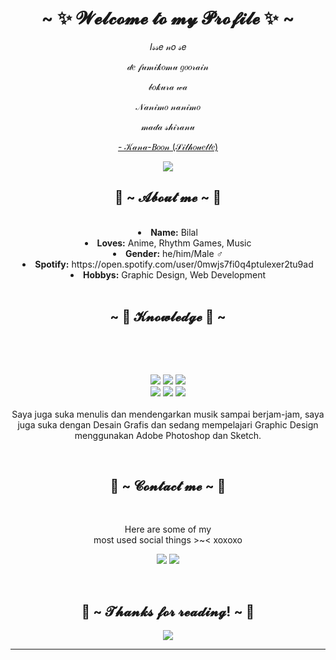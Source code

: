 <body>
  <center>
<h1 align="center">~ ✨ 𝓦𝓮𝓵𝓬𝓸𝓶𝓮 𝓽𝓸 𝓶𝔂 𝓟𝓻𝓸𝓯𝓲𝓵𝓮 ✨ ~</h1>
<div align="center">
  <p>𝐼𝓈𝓈𝑒 𝓃𝑜 𝓈𝑒</p>
  <p>𝒹𝑒 𝒻𝓊𝓂𝒾𝓀𝑜𝓂𝓊 𝑔𝑜𝑜𝓇𝒶𝒾𝓃</p>
  <p>𝒷𝑜𝓀𝓊𝓇𝒶 𝓌𝒶</p>
  <p>𝒩𝒶𝓃𝒾𝓂𝑜 𝓃𝒶𝓃𝒾𝓂𝑜</p>
  <p>𝓂𝒶𝒹𝒶 𝓈𝒽𝒾𝓇𝒶𝓃𝓊</p>
<p><a href="https://www.youtube.com/watch?v=dlFA0Zq1k2A">- 𝒦𝒶𝓃𝒶-𝐵𝑜𝑜𝓃 (𝒮𝒾𝓁𝒽𝑜𝓊𝑒𝓉𝓉𝑒)</a><p>
  
</div>
    <div align="center">
<img src="https://i.imgur.com/jx17oHT.gif">
      </div>
<div>
<h2 align="center"> 🦊 ~ 𝓐𝓫𝓸𝓾𝓽 𝓶𝓮 ~ 🦊 </h2>
<br>
<li>
 <b>Name:</b> Bilal</li>
<li>
<b>Loves:</b> Anime, Rhythm Games, Music
</li>
<li>
<b>Gender:</b> he/him/Male ♂️
</li>
<li>
<b>Spotify:</b> https://open.spotify.com/user/0mwjs7fi0q4ptulexer2tu9ad
</li>
<li>
<b>Hobbys:</b> Graphic Design, Web Development
</li>
<br>
</div>
<div>
<h2 align="center">~ 📇 𝓚𝓷𝓸𝔀𝓵𝓮𝓭𝓰𝓮 📇 ~</h2>
 <br>
<p>
</div>
<div>
  <br>
<p align="center"><img src="https://img.shields.io/badge/python-3670A0?style=for-the-badge&logo=python&logoColor=ffdd54"/> <img src="https://img.shields.io/badge/html5%20-%23E34F26.svg?&style=for-the-badge&logo=html5&logoColor=white"/> <img src="https://img.shields.io/badge/css3%20-%231572B6.svg?&style=for-the-badge&logo=css3&logoColor=white"/><br>
 <img src="https://img.shields.io/badge/php-%23777BB4.svg?style=for-the-badge&logo=php&logoColor=white"/> <img src="https://img.shields.io/badge/javascript%20-%23323330.svg?&style=for-the-badge&logo=javascript&logoColor=%23F7DF1E"/> <img src="https://img.shields.io/badge/node.js-6DA55F?style=for-the-badge&logo=node.js&logoColor=white"/> <br><br>
Saya juga suka menulis dan mendengarkan musik sampai berjam-jam, saya juga suka dengan Desain Grafis dan sedang mempelajari Graphic Design menggunakan Adobe Photoshop dan Sketch.
</p>
<br>
<h2 align="center"> 📝 ~ 𝓒𝓸𝓷𝓽𝓪𝓬𝓽 𝓶𝓮 ~ 📝</h2>
<br>
<p align="center">Here are some of my <br>
  most used social things >~< xoxoxo</p>
<p align="center"><a href="https://www.instagram.com/bilalhafidz_/" target="_blank"><img src="https://img.shields.io/badge/Instagram-%23E4405F.svg?style=for-the-badge&logo=Instagram&logoColor=white"/></a> <a href="https://discord.com/users/532395008196739088" target="_blank"><img src="https://img.shields.io/badge/Discord-%235865F2.svg?style=for-the-badge&logo=discord&logoColor=white"/></a></p>
</div>
<br>
<div>
<h2 align="center">💖 ~ 𝓣𝓱𝓪𝓷𝓴𝓼 𝓯𝓸𝓻 𝓻𝓮𝓪𝓭𝓲𝓷𝓰! ~ 💖</h2>
<div align="center">
<img src="https://user-images.githubusercontent.com/91085882/222731693-24383140-7623-4e7a-a528-6621380b7be8.gif">
</div>
<hr>
</div>
</div>
    </center>
</body>
